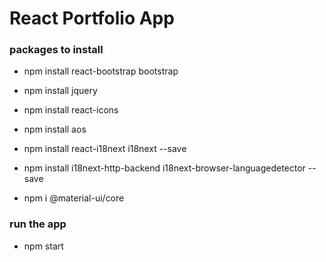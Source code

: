 # React Portfolio App

### packages to install
- npm install react-bootstrap bootstrap
- npm install jquery
- npm install react-icons
- npm install aos

- npm install react-i18next i18next --save
- npm install i18next-http-backend i18next-browser-languagedetector --save
- npm i @material-ui/core

### run the app
- npm start

